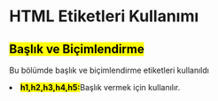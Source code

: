 <h1><b>HTML Etiketleri Kullanımı</b></h1>

<h2><mark>Başlık ve Biçimlendirme</mark></h2>
<p>Bu bölümde başlık ve biçimlendirme etiketleri kullanıldı</p>
<p><li><mark><b>h1,h2,h3,h4,h5:</b></mark></ins>Başlık vermek için kullanılır.<ins></li></p>
